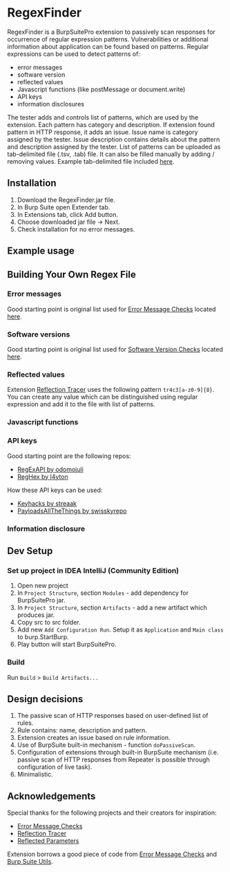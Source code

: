 # RegexFinder

RegexFinder is a BurpSuitePro extension to passively scan responses for occurrence of regular expression patterns. 
Vulnerabilities or additional information about application can be found based on patterns. 
Regular expressions can be used to detect patterns of:

- error messages
- software version
- reflected values
- Javascript functions (like postMessage or document.write)
- API keys
- information disclosures

The tester adds and controls list of patterns, which are used by the extension. 
Each pattern has category and description. 
If extension found pattern in HTTP response, it adds an issue.
Issue name is category assigned by the tester. 
Issue description contains details about the pattern and description assigned by the tester.
List of patterns can be uploaded as tab-delimited file (.tsv, .tab) file. 
It can also be filled manually by adding / removing values.
Example tab-delimited file included [here](). 

## Installation

1. Download the RegexFinder.jar file.
2. In Burp Suite open Extender tab. 
3. In Extensions tab, click Add button.
4. Choose downloaded jar file -> Next.
5. Check installation for no error messages.

## Example usage


## Building Your Own Regex File

### Error messages

Good starting point is original list used for [Error Message Checks](https://github.com/augustd/burp-suite-error-message-checks) located [here](https://github.com/augustd/burp-suite-error-message-checks/blob/master/src/main/resources/burp/match-rules.tab).

### Software versions

Good starting point is original list used for [Software Version Checks](https://github.com/augustd/burp-suite-software-version-checks) located [here](https://github.com/augustd/burp-suite-software-version-checks/blob/master/src/main/resources/burp/match-rules.tab).  

### Reflected values

Extension [Reflection Tracer](https://github.com/securityewok/Reflection-Tracer) uses the following pattern `tr4c3[a-z0-9]{8}`. You can create any value which can be distinguished using regular expression and add it to the file with list of patterns.

### Javascript functions

### API keys

Good starting point are the following repos:

- [RegExAPI by odomojuli](https://github.com/odomojuli/RegExAPI)
- [RegHex by l4yton](https://github.com/l4yton/RegHex)

How these API keys can be used:

- [Keyhacks by streaak](https://github.com/streaak/keyhacks)
- [PayloadsAllTheThings by swisskyrepo](https://github.com/swisskyrepo/PayloadsAllTheThings/tree/master/API%20Key%20Leaks)

### Information disclosure

##  Dev Setup

### Set up project in IDEA IntelliJ (Community Edition)

1. Open new project
2. In `Project Structure`, section `Modules` -  add dependency for BurpSuitePro jar.
3. In `Project Structure`, section `Artifacts` - add a new artifact which produces jar.
4. Copy src to src folder.
5. Add new `Add Configuration Run`. Setup it as `Application` and `Main class` to burp.StartBurp.
6. Play button will start BurpSuitePro.

### Build

Run `Build` > `Build Artifacts...`

## Design decisions

1. The passive scan of HTTP responses based on user-defined list of rules.
2. Rule contains: name, description and pattern.
3. Extension creates an issue based on rule information. 
4. Use of BurpSuite built-in mechanism - function `doPassiveScan`.
5. Configuration of extensions through built-in BurpSuite mechanism (i.e. passive scan of HTTP responses from Repeater is possible through configuration of live task).
6. Minimalistic.

## Acknowledgements

Special thanks for the following projects and their creators for inspiration:

- [Error Message Checks](https://github.com/augustd/burp-suite-error-message-checks)
- [Reflection Tracer](https://github.com/securityewok/Reflection-Tracer)   
- [Reflected Parameters](https://github.com/portswigger/reflected-parameters)

Extension borrows a good piece of code from [Error Message Checks](https://github.com/augustd/burp-suite-error-message-checks) and [Burp Suite Utils](https://github.com/augustd/burp-suite-utils).
